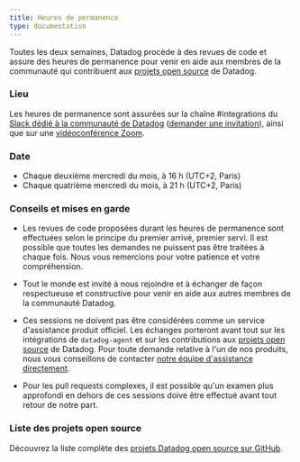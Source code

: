 ```yaml
---
title: Heures de permanence
type: documentation
---
```

Toutes les deux semaines, Datadog procède à des revues de code et assure des heures de permanence pour venir en aide aux membres de la communauté qui contribuent aux [projets open source](#liste-des-projets-open-source) de Datadog.

### Lieu

Les heures de permanence sont assurées sur la chaîne #integrations du [Slack dédié à la communauté de Datadog][1] ([demander une invitation][2]), ainsi que sur une [vidéoconférence Zoom][3].

### Date

* Chaque deuxième mercredi du mois, à 16 h (UTC+2, Paris)
* Chaque quatrième mercredi du mois, à 21 h (UTC+2, Paris)

### Conseils et mises en garde

- Les revues de code proposées durant les heures de permanence sont effectuées selon le principe du premier arrivé, premier servi. Il est possible que toutes les demandes ne puissent pas être traitées à chaque fois. Nous vous remercions pour votre patience et votre compréhension.

- Tout le monde est invité à nous rejoindre et à échanger de façon respectueuse et constructive pour venir en aide aux autres membres de la communauté Datadog.

- Ces sessions ne doivent pas être considérées comme un service d'assistance produit officiel. Les échanges porteront avant tout sur les intégrations de `datadog-agent` et sur les contributions aux [projets open source](#liste-des-projets-open-source) de Datadog. Pour toute demande relative à l'un de nos produits, nous vous conseillons de contacter [notre équipe d'assistance directement][4].

- Pour les pull requests complexes, il est possible qu'un examen plus approfondi en dehors de ces sessions doive être effectué avant tout retour de notre part.

### Liste des projets open source

Découvrez la liste complète des [projets Datadog open source sur GitHub][5].


[1]: https://datadoghq.slack.com
[2]: http://chat.datadoghq.com
[3]: https://datadog.zoom.us/j/312430886
[4]: /fr/help
[5]: https://github.com/DataDog
